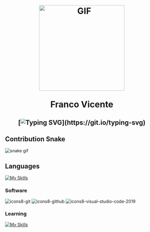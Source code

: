 <h1 align="center">
  <img alt="GIF" src="https://i.imgur.com/urHCjUW.gif" height="280" />

  <p/>
Franco Vicente
  
  <h2 align="center">
    
[![Typing SVG](https://readme-typing-svg.herokuapp.com?duration=3000&center=true&width=450&lines=Welcome+to+my+Github+Page!;I'm+Franco.;I'm+a+student+in+Buenos+Aires.;I'm+always+expanding+my+tech+stack!)](https://git.io/typing-svg)


## Contribution Snake 
![snake gif](https://github.com/null3000/null3000/blob/output/github-contribution-grid-snake.svg)

## Languages

[![My Skills](https://skillicons.dev/icons?i=java,html,python)](https://skillicons.dev)



### Software

<p>
	
![icons8-git](https://user-images.githubusercontent.com/76852813/172722126-2495793f-c4f3-43cc-bfb2-14e1d6f4d3a2.svg)
![icons8-github](https://user-images.githubusercontent.com/76852813/172732353-d8b662eb-8f1c-453a-82f4-00132b440aaa.svg)
![icons8-visual-studio-code-2019](https://user-images.githubusercontent.com/76852813/172722742-4c84455a-830a-4f69-8dcd-ac9437e52251.svg)

### Learning

<p>

[![My Skills](https://skillicons.dev/icons?i=spring,angular,react,aws)](https://skillicons.dev)





